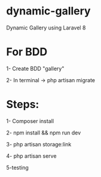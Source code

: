 # dynamic-gallery
Dynamic Gallery using Laravel 8
# For BDD
1- Create BDD "gallery"

2- In terminal -> php artisan migrate

# Steps:

1- Composer install

2- npm install && npm run dev

3- php artisan storage:link

4- php artisan serve

5-testing


